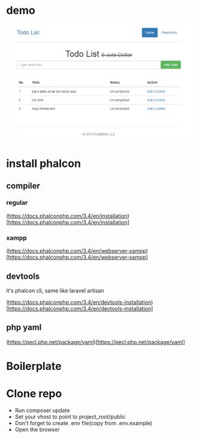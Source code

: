 # demo

![Todolist](demo/phalcon-todolist.gif)

# install phalcon

## compiler

### regular

(https://docs.phalconphp.com/3.4/en/installation)[https://docs.phalconphp.com/3.4/en/installation]

### xampp

(https://docs.phalconphp.com/3.4/en/webserver-xampp)[https://docs.phalconphp.com/3.4/en/webserver-xampp]

## devtools

it's phalcon cli, same like laravel artisan

(https://docs.phalconphp.com/3.4/en/devtools-installation)[https://docs.phalconphp.com/3.4/en/devtools-installation]

## php yaml

(https://pecl.php.net/package/yaml)[https://pecl.php.net/package/yaml]

# Boilerplate

# Clone repo

- Run composer update
- Set your vhost to point to project_root/public
- Don't forget to create .env file(copy from .env.example)
- Open the browser
